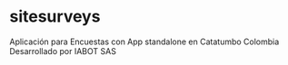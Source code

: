 # sitesurveys
Aplicación para Encuestas con App standalone en Catatumbo Colombia
Desarrollado por IABOT SAS

